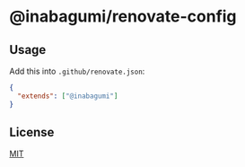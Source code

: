 # @inabagumi/renovate-config

## Usage

Add this into `.github/renovate.json`:

```json
{
  "extends": ["@inabagumi"]
}
```

## License

[MIT](LICENSE)
